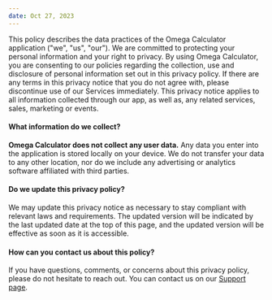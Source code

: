 ```yaml
---
date: Oct 27, 2023
---
```


This policy describes the data practices of the Omega Calculator application ("we", "us", "our"). 
We are committed to protecting your personal information and your right to privacy.
By using Omega Calculator, you are consenting to our policies regarding the collection, use and disclosure 
of personal information set out in this privacy policy. If there are any terms in this privacy notice 
that you do not agree with, please discontinue use of our Services immediately. 
This privacy notice applies to all information collected through our app, as well as, 
any related services, sales, marketing or events.

#### What information do we collect?

**Omega Calculator does not collect any user data.**
Any data you enter into the application is stored locally on your device. 
We do not transfer your data to any other location, nor do we include any advertising or analytics software affiliated with third parties.

#### Do we update this privacy policy?

We may update this privacy notice as necessary to stay compliant with relevant laws and requirements. The updated version 
will be indicated by the last updated date at the top of this page, and the updated version will be effective as soon as it is accessible.

#### How can you contact us about this policy?

If you have questions, comments, or concerns about this privacy policy, please do not hesitate to 
reach out. You can contact us on our [Support page](./support).